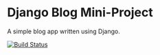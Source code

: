 # Django Blog Mini-Project

A simple blog app written using Django.

[![Build Status](https://travis-ci.com/GithHayden/django-blog.svg?branch=master)](https://travis-ci.com/GithHayden/django-blog)